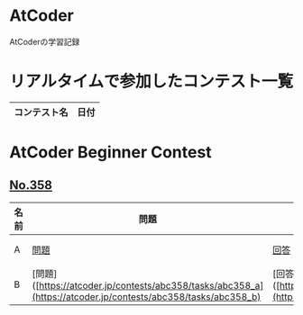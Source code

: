 # AtCoder
AtCoderの学習記録

# リアルタイムで参加したコンテスト一覧
| コンテスト名 | 日付 |
| ---- | ---- |

# AtCoder Beginner Contest
## [No.358](https://atcoder.jp/contests/abc358)
| 名前 | 問題 | 回答 | 解説 | 記入日 |
| ---- | ---- | ---- | ---- | ---- |
| A | [問題](https://atcoder.jp/contests/abc358/tasks/abc358_a) | [回答](https://github.com/ishihara0507/AtCoder/blob/main/ABC_358/A) | [解説](https://github.com/ishihara0507/AtCoder/issues/1) | 2024/06/21 |
| B | [問題]([https://atcoder.jp/contests/abc358/tasks/abc358_a](https://atcoder.jp/contests/abc358/tasks/abc358_b) | [回答]([https://github.com/ishihara0507/AtCoder/blob/main/ABC_358/A](https://github.com/ishihara0507/AtCoder/blob/main/ABC_358/B) | [解説](https://github.com/ishihara0507/AtCoder/issues/2) | 2024/06/21 |
